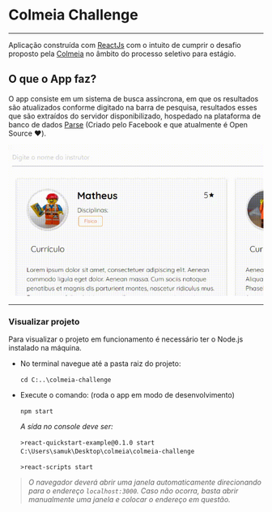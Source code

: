 # Colmeia Challenge
---
Aplicação construída com [ReactJs](https://pt-br.reactjs.org/) com o intuito de cumprir o desafio proposto pela [Colmeia](https://aulascolmeia.com.br) no âmbito do processo seletivo para estágio.

## O que o App faz?
O app consiste em um sistema de busca assíncrona, em que os resultados são atualizados conforme digitado na barra de pesquisa, resultados esses que são extraídos do servidor disponibilizado, hospedado na plataforma de banco de dados [Parse](https://parseplatform.org/) (Criado pelo Facebook e que atualmente é Open Source :heart:).

![img](https://raw.githubusercontent.com/RochaSamuel/colmeia-challenge/master/system.gif)

---

### Visualizar projeto
Para visualizar o projeto em funcionamento é necessário ter o Node.js instalado na máquina.

* No terminal navegue até a pasta raiz do projeto:

  `cd C:..\colmeia-challenge`

* Execute o comando: (roda o app em modo de desenvolvimento)

  `npm start`
  
  *A sída no console deve ser:*
  
  `>react-quickstart-example@0.1.0 start C:\Users\samuk\Desktop\colmeia\colmeia-challenge`
  
  `>react-scripts start`



>_*O navegador deverá abrir uma janela automaticamente direcionando para o endereço `localhost:3000`. Caso não ocorra, basta abrir manualmente uma janela e colocar o endereço em questão.*_

<!-- ```javascript
const store = createStore(reducer);
function reducer(state = [], action)
{ return 'x' };
``` -->
